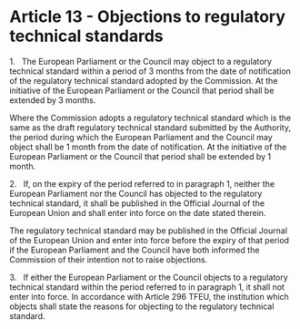 # Article 13 - Objections to regulatory technical standards


1.   The European Parliament or the Council may object to a regulatory technical standard within a period of 3 months from the date of notification of the regulatory technical standard adopted by the Commission. At the initiative of the European Parliament or the Council that period shall be extended by 3 months.

Where the Commission adopts a regulatory technical standard which is the same as the draft regulatory technical standard submitted by the Authority, the period during which the European Parliament and the Council may object shall be 1 month from the date of notification. At the initiative of the European Parliament or the Council that period shall be extended by 1 month.

2.   If, on the expiry of the period referred to in paragraph 1, neither the European Parliament nor the Council has objected to the regulatory technical standard, it shall be published in the Official Journal of the European Union and shall enter into force on the date stated therein.

The regulatory technical standard may be published in the Official Journal of the European Union and enter into force before the expiry of that period if the European Parliament and the Council have both informed the Commission of their intention not to raise objections.

3.   If either the European Parliament or the Council objects to a regulatory technical standard within the period referred to in paragraph 1, it shall not enter into force. In accordance with Article 296 TFEU, the institution which objects shall state the reasons for objecting to the regulatory technical standard.
